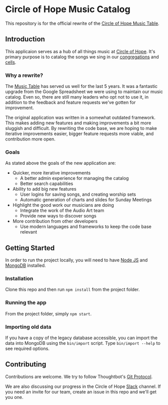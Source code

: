 # Circle of Hope Music Catalog

This repository is for the official rewrite of the [Circle of Hope Music Table](http://music.circleofhope.net). 

## Introduction

This applicaion serves as a hub of all things music at [Circle of Hope](http://circleofhope.net). It's primary purpose is to catalog the songs we sing in our [congregations](http://www.circleofhope.net/meetings/) and [cells](http://www.circleofhope.net/what-are-cells/).

### Why a rewrite?

The [Music Table](http://music.circleofhope.net) has served us well for the last 5 years. It was a fantastic upgrade from the Google Spreadsheet we were using to maintain our music catalog. Even so, there are still many leaders who opt not to use it, in addition to the feedback and feature requests we've gotten for improvement.

The original application was written in a somewhat outdated framework. This makes adding new features and making improvements a bit more sluggish and difficult. By rewriting the code base, we are hoping to make iterative improvements easier, bigger feature requests more viable, and contribution more open.

### Goals

As stated above the goals of the new application are:

* Quicker, more iterative improvements
	* A better admin experience for managing the catalog
	* Better search capabilities
* Ability to add big new features
	* User logins for saving songs, and creating worship sets
	* Automatic generation of charts and slides for Sunday Meetings
* Highlight the good work our musicians are doing
	* Integrate the work of the Audio Art team
	* Provide new ways to discover songs
* More contribution from other developers
	* Use modern languages and frameworks to keep the code base relevant

## Getting Started

In order to run the project locally, you will need to have [Node JS](https://nodejs.org/) and [MongoDB](https://www.mongodb.com/) installed. 

### Installation

Clone this repo and then run `npm install` from the project folder.

### Running the app

From the project folder, simply `npm start`.

### Importing old data

If you have a copy of the legacy database accessible, you can import the data into MongoDB using the `bin/import` script. Type `bin/import --help` to see required options.

## Contributing

Contributions are welcome. We try to follow Thoughtbot's [Git Protocol](https://github.com/thoughtbot/guides/tree/master/protocol/git).

We are also discussing our progress in the Circle of Hope [Slack](circleofhope.slack.com) channel. If you need an invite for our team, create an issue in this repo and we'll get you one.

